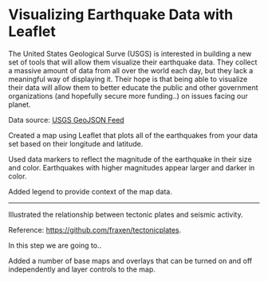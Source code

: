 # Visualizing Earthquake Data with Leaflet

The United States Geological Surve (USGS) is interested in building a new set of tools that will allow them visualize their earthquake data. They collect a massive amount of data from all over the world each day, but they lack a meaningful way of displaying it. Their hope is that being able to visualize their data will allow them to better educate the public and other government organizations (and hopefully secure more funding..) on issues facing our planet.

Data source:
[USGS GeoJSON Feed](http://earthquake.usgs.gov/earthquakes/feed/v1.0/geojson.php) 

Created a map using Leaflet that plots all of the earthquakes from your data set based on their longitude and latitude.

Used data markers to reflect the magnitude of the earthquake in their size and color. Earthquakes with higher magnitudes  appear larger and darker in color.

Added legend to  provide context of the map data.

- - -

Illustrated the relationship between tectonic plates and seismic activity.

Reference: https://github.com/fraxen/tectonicplates.

In this step we are going to..

Added a number of base maps and overlays that can be turned on and off independently and layer controls to the map.
